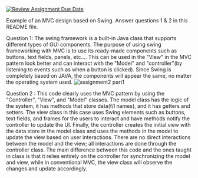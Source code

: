 [![Review Assignment Due Date](https://classroom.github.com/assets/deadline-readme-button-22041afd0340ce965d47ae6ef1cefeee28c7c493a6346c4f15d667ab976d596c.svg)](https://classroom.github.com/a/57HVEcop)

Example of an MVC design based on Swing. Answer questions 1 & 2 in this README file.

Question 1:
The swing framework is a built-in Java class that supports different types of GUI components. The purpose of using swing frameworking with MVC is to use its ready-made components such as buttons, text fields, panels, etc.... This can be used in the "View" in the MVC pattern look better and can interact with the "Model" and "controller"(by listening to events such as when a button is clicked). Since Swing is completely based on JAVA, the components will appear the same, no matter the operating system used.
![assignment2 part1](https://github.com/user-attachments/assets/227d35c7-a94d-425c-aba6-189b369ca03e)

Question 2 :
This code clearly uses the MVC pattern by using the "Controller", "View", and "Model" classes. The model class has the logic of the system, it has methods that store data(f/l names), and it has getters and setters. The view class in this case uses Swing elements such as buttons, text fields, and frames for the users to interact and have methods notify the controller to update the UI. Finally, the controller creates the initial view with the data store in the model class and uses the methods in the model to update the view based on user interactions. There are no direct interactions between the model and the view; all interactions are done through the controller class. The main difference between this code and the ones taught in class is that it relies entirely on the controller for synchronizing the model and view, while in conventional MVC, the view class will observe the changes and update accordingly.


